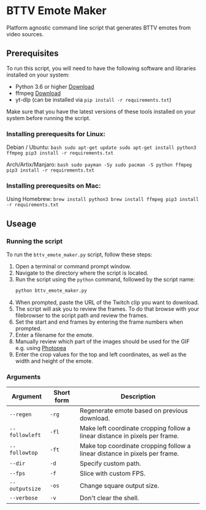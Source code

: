 # BTTV Emote Maker
Platform agnostic command line script that generates BTTV emotes from video sources.

## Prerequisites

To run this script, you will need to have the following software and libraries installed on your system:

- Python 3.6 or higher [Download](https://www.python.org/downloads/windows/)
- ffmpeg [Download](https://ffmpeg.org/download.html)
- yt-dlp (can be installed via `pip install -r requirements.txt`)

Make sure that you have the latest versions of these tools installed on your system before running the script.

### Installing prerequesits for Linux:

Debian / Ubuntu: 
	```bash
	sudo apt-get update
	sudo apt-get install python3 ffmpeg
	pip3 install -r requirements.txt
	```
	
Arch/Artix/Manjaro:
	```bash
	sudo payman -Sy
	sudo pacman -S python ffmpeg
	pip3 install -r requirements.txt
	```
### Installing prerequesits on Mac:
Using Homebrew:
	```
	brew install python3
	brew install ffmpeg
	pip3 install -r requirements.txt
	```
## Useage

### Running the script

To run the `bttv_emote_maker.py` script, follow these steps:

1. Open a terminal or command prompt window.
1. Navigate to the directory where the script is located.
1. Run the script using the `python` command, followed by the script name:
   ```bash
   python bttv_emote_maker.py
   ```
1. When prompted, paste the URL of the Twitch clip you want to download.
1. The script will ask you to review the frames. To do that browse with your filebrowser to the script path and review the frames.
1. Set the start and end frames by entering the frame numbers when prompted.
1. Enter a filename for the emote.
1. Manually review which part of the images should be used for the GIF e.g. using [Photopea](https://photopea.com)
1. Enter the crop values for the top and left coordinates, as well as the width and height of the emote.

### Arguments

| Argument | Short form | Description |
| --- | --- | --- |
| `--regen` | `-rg` | Regenerate emote based on previous download. |
| `--followleft` | `-fl` | Make left coordinate cropping follow a linear distance in pixels per frame. |
| `--followtop` | `-ft` | Make top coordinate cropping follow a linear distance in pixels per frame. |
| `--dir` | `-d` | Specify custom path. |
| `--fps` | `-f` | Slice with custom FPS. |
| `--outputsize` | `-os` | Change square output size. |
| `--verbose` | `-v` | Don't clear the shell. |
